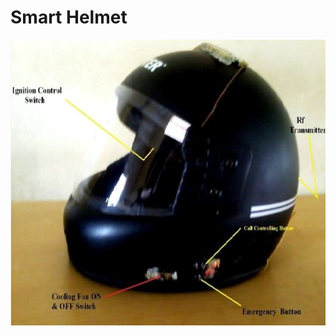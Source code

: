 # Smart Helmet
![alt text](https://github.com/maheshreddy7797/smart-helmet/blob/master/helmet(1).JPG)
